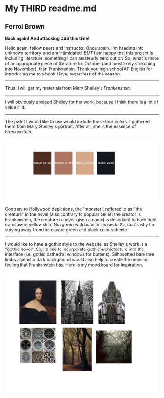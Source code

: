 # My THIRD readme.md

## Ferrol Brown

**Back again! And attacking CSS this time!**

Hello again, fellow peers and instructor. Once again, I'm heading into unknown territory, and am intimidated. *BUT* I am happy that this project is including literature: something I can amateurly nerd out on. So, what is more of an appropriate piece of literature for October (and most likely stretching into November), than Frankenstein. Thank you high school AP English for introducing me to a book I love, regardless of the season.

---

Thus! I will get my materials from Mary Shelley's *Frankenstein*.

___

I will obviously applaud Shelley for her work, because I think there is a lot of value in it.
___

The pallet I would like to use would include these four colors. I gathered them from Mary Shelley's portrait. After all, she is the essence of *Frankenstein*.

![image of Pallet for Frankenstein site](./images/shelleyPallet.png)

Contrary to Hollywood depictions, the "monster", reffered to as "the creature" in the novel (also contrary to popular belief: the creator is Frankenstein, the creature is never given a name) is described to have tight translucent yellow skin. Not green with bolts in his neck. So, that's why I'm staying away from the classic green and black color scheme.

---

I would like to have a gothic style to the website, as Shelley's work is a "gothic novel". So, I'd like to incorporate gothic archictecture into the interface (i.e. gothic cathedral windows for buttons). Silhouetted bare tree limbs against a dark background would also help to create the ominous feeling that Frankenstein has. Here is my mood board for inspiration.

![image of Frankstein Site mood board](./images/ShelleyMoodBoard.png)
